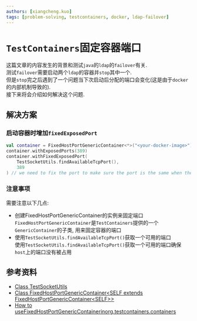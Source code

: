 ```yaml
---
authors: [xiangcheng.kuo]
tags: [problem-solving, testcontainers, docker, ldap-failover]
---
```


# `TestContainers`固定容器端口

这篇文章的内容发生的背景和测试`java`的`ldap`的`failover`有关.<br/>
测试`failover`需要启动两个`ldap`的容器并`stop`其中一个. <br/>
但是`stop`完之后遇到了一个问题当下次启动后分配的端口会变化(这是由于`docker`的内部机制导致的).<br/>
接下来将会介绍如何解决这个问题.
<!--truncate-->

## 解决方案

### 启动容器时增加`fixedExposedPort`

```kotlin
val container = FixedHostPortGenericContainer<*>("<your-docker-image>")
container.withExposedPorts(389)
container.withFixedExposedPort(
	TestSocketUtils.findAvailableTcpPort(),
	389
) // we need to fix the port to make sure the port is the same when the container is restarted
```

### 注意事项

需要注意以下几点:

- 创建FixedHostPortGenericContainer的实例来固定端口
  <br/>`FixedHostPortGenericContainer`是`TestContainers`提供的一个`GenericContainer`的子类, 用来固定容器的端口
- 使用`TestSocketUtils.findAvailableTcpPort()`获取一个可用的端口
  <br/>使用`TestSocketUtils.findAvailableTcpPort()`获取一个可用的端口确保`host`上的端口没有被占用

## 参考资料

- [Class TestSocketUtils](https://docs.spring.io/spring-framework/docs/current/javadoc-api/org/springframework/test/util/TestSocketUtils.html)
- [Class FixedHostPortGenericContainer<SELF extends FixedHostPortGenericContainer<SELF\>\>](https://javadoc.io/static/org.testcontainers/testcontainers/1.15.1/org/testcontainers/containers/FixedHostPortGenericContainer.html)
- [How to useFixedHostPortGenericContainerinorg.testcontainers.containers](https://www.tabnine.com/code/java/classes/org.testcontainers.containers.FixedHostPortGenericContainer)